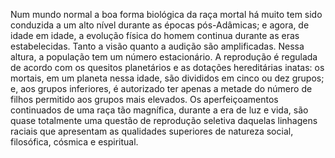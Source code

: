 ﻿Num mundo normal a boa forma biológica da raça mortal há muito tem sido conduzida a um alto nível durante as épocas pós-Adâmicas; e agora, de idade em idade, a evolução física do homem continua durante as eras estabelecidas. Tanto a visão quanto a audição são amplificadas. Nessa altura, a população tem um número estacionário. A reprodução é regulada de acordo com os quesitos planetários e as dotações hereditárias inatas: os mortais, em um planeta nessa idade, são divididos em cinco ou dez grupos; e, aos grupos inferiores, é autorizado ter apenas a metade do número de filhos permitido aos grupos mais elevados. Os aperfeiçoamentos continuados de uma raça tão magnífica, durante a era de luz e vida, são quase totalmente uma questão de reprodução seletiva daquelas linhagens raciais que apresentam as qualidades superiores de natureza social, filosófica, cósmica e espiritual.